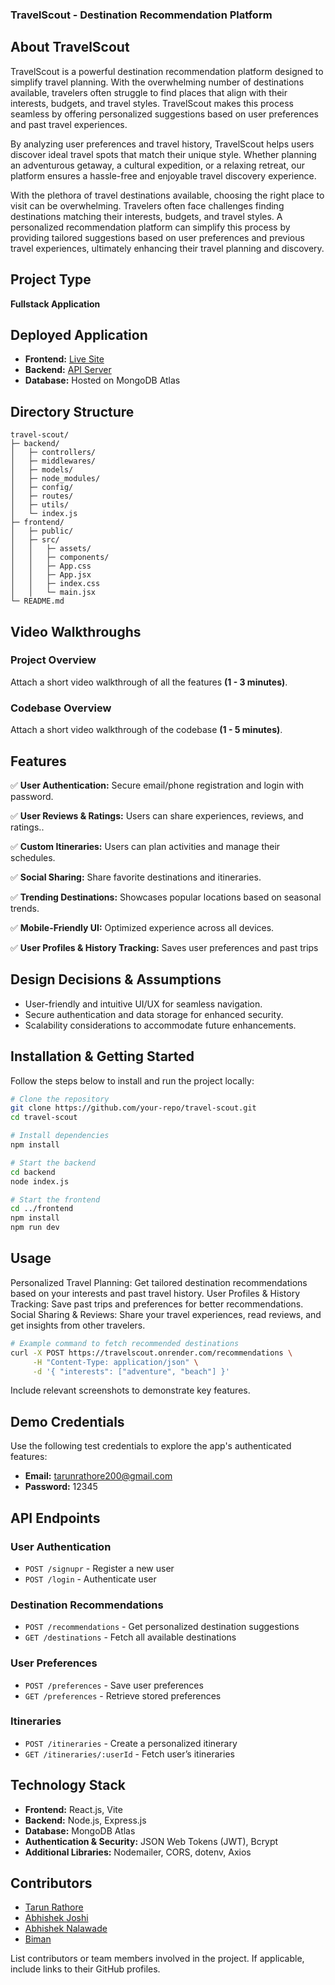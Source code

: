 ### TravelScout - Destination Recommendation Platform

## About TravelScout

TravelScout is a powerful destination recommendation platform designed to simplify travel planning. With the overwhelming number of destinations available, travelers often struggle to find places that align with their interests, budgets, and travel styles. TravelScout makes this process seamless by offering personalized suggestions based on user preferences and past travel experiences.

By analyzing user preferences and travel history, TravelScout helps users discover ideal travel spots that match their unique style. Whether planning an adventurous getaway, a cultural expedition, or a relaxing retreat, our platform ensures a hassle-free and enjoyable travel discovery experience.

With the plethora of travel destinations available, choosing the right place to visit can be overwhelming. Travelers often face challenges finding destinations matching their interests, budgets, and travel styles. A personalized recommendation platform can simplify this process by providing tailored suggestions based on user preferences and previous travel experiences, ultimately enhancing their travel planning and discovery.


## Project Type

**Fullstack Application**

## Deployed Application

- **Frontend:** [Live Site](https://deployed-site.whatever)
- **Backend:** [API Server](https://travelscout.onrender.com)
- **Database:** Hosted on MongoDB Atlas

## Directory Structure

```
travel-scout/
├─ backend/
│   ├─ controllers/
│   ├─ middlewares/
│   ├─ models/
│   ├─ node_modules/
│   ├─ config/
│   ├─ routes/
│   ├─ utils/
│   └─ index.js
├─ frontend/
│   ├─ public/
│   ├─ src/
│   │   ├─ assets/
│   │   ├─ components/
│   │   ├─ App.css
│   │   ├─ App.jsx
│   │   ├─ index.css
│   │   └─ main.jsx
└─ README.md
```

## Video Walkthroughs

### Project Overview

Attach a short video walkthrough of all the features **(1 - 3 minutes)**.

### Codebase Overview

Attach a short video walkthrough of the codebase **(1 - 5 minutes)**.

## Features

✅ **User Authentication:** Secure email/phone registration and login with password.

✅ **User Reviews & Ratings:** Users can share experiences, reviews, and ratings..

✅ **Custom Itineraries:** Users can plan activities and manage their schedules.

✅ **Social Sharing:** Share favorite destinations and itineraries.

✅ **Trending Destinations:** Showcases popular locations based on seasonal trends.

✅ **Mobile-Friendly UI:** Optimized experience across all devices.

✅ **User Profiles & History Tracking:** Saves user preferences and past trips




## Design Decisions & Assumptions

- User-friendly and intuitive UI/UX for seamless navigation.
- Secure authentication and data storage for enhanced security.
- Scalability considerations to accommodate future enhancements.

## Installation & Getting Started

Follow the steps below to install and run the project locally:

```bash
# Clone the repository
git clone https://github.com/your-repo/travel-scout.git
cd travel-scout

# Install dependencies
npm install

# Start the backend
cd backend
node index.js

# Start the frontend
cd ../frontend
npm install
npm run dev
```

## Usage

Personalized Travel Planning: Get tailored destination recommendations based on your interests and past travel history.
User Profiles & History Tracking: Save past trips and preferences for better recommendations.
Social Sharing & Reviews: Share your travel experiences, read reviews, and get insights from other travelers.

```bash
# Example command to fetch recommended destinations
curl -X POST https://travelscout.onrender.com/recommendations \
     -H "Content-Type: application/json" \
     -d '{ "interests": ["adventure", "beach"] }'
```

Include relevant screenshots to demonstrate key features.

## Demo Credentials

Use the following test credentials to explore the app's authenticated features:

- **Email:** tarunrathore200@gmail.com
- **Password:** 12345

## API Endpoints

### User Authentication

- `POST /signupr` - Register a new user
- `POST /login` - Authenticate user

### Destination Recommendations

- `POST /recommendations` - Get personalized destination suggestions
- `GET /destinations` - Fetch all available destinations

### User Preferences

- `POST /preferences` - Save user preferences
- `GET /preferences` - Retrieve stored preferences

### Itineraries

- `POST /itineraries` - Create a personalized itinerary
- `GET /itineraries/:userId` - Fetch user’s itineraries

## Technology Stack

- **Frontend:** React.js, Vite
- **Backend:** Node.js, Express.js
- **Database:** MongoDB Atlas
- **Authentication & Security:** JSON Web Tokens (JWT), Bcrypt
- **Additional Libraries:** Nodemailer, CORS, dotenv, Axios

## Contributors

- [Tarun Rathore](https://github.com/taruncodex)
- [Abhishek Joshi](https://github.com/abhishekjoshi1998)
- [Abhishek Nalawade](https://github.com/AbhiNalawade09)
- [Biman](https://github.com/Biman721443)

List contributors or team members involved in the project. If applicable, include links to their GitHub profiles.
